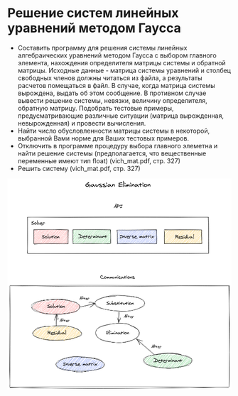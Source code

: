 Решение систем линейных уравнений методом Гаусса
================================================
* Составить программу для решения системы линейных алгебраических уравнений методом Гаусса с выбором главного элемента, нахождения определителя матрицы системы и обратной матрицы. Исходные данные - матрица системы уравнений и столбец свободных членов должны читаться из файла, а результаты расчетов помещаться в файл. В случае, когда матрица системы вырождена, выдать об этом сообщение. В противном случае вывести решение системы, невязки, величину определителя, обратную матрицу. Подобрать тестовые примеры, предусматривающие различные ситуации (матрица вырожденная, невырожденная) и провести вычисления.
* Найти число обусловленности матрицы системы в некоторой, выбранной Вами норме для Ваших тестовых примеров.
* Отключить в программе процедуру выбора главного элеметна и найти решение системы (предполагается, что вещественные переменные имеют тип float) (vich_mat.pdf, стр. 327)
* Решить систему (vich_mat.pdf, стр. 327)

![Diagram](https://raw.githubusercontent.com/andiogenes/numerical-linear-algebra/master/GaussianElimination/diagram.png)
